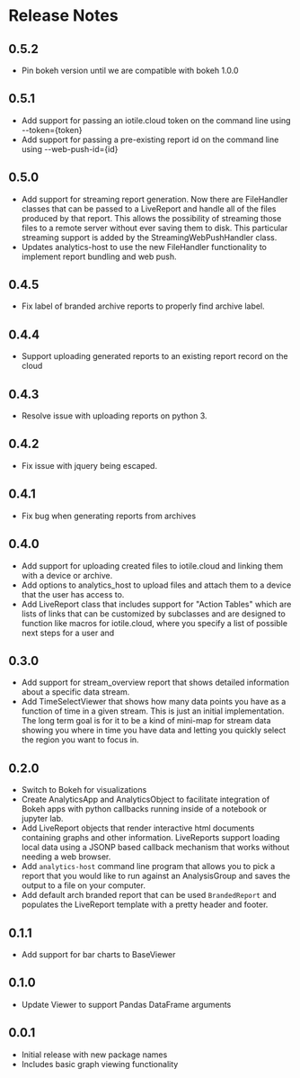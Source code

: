 # Release Notes

## 0.5.2

- Pin bokeh version until we are compatible with bokeh 1.0.0

## 0.5.1

- Add support for passing an iotile.cloud token on the command line using 
  --token={token}
- Add support for passing a pre-existing report id on the command line using
  --web-push-id={id}

## 0.5.0

- Add support for streaming report generation.  Now there are FileHandler
  classes that can be passed to a LiveReport and handle all of the files 
  produced by that report.  This allows the possibility of streaming those 
  files to a remote server without ever saving them to disk.  This particular
  streaming support is added by the StreamingWebPushHandler class.
- Updates analytics-host to use the new FileHandler functionality to implement
  report bundling and web push.

## 0.4.5

- Fix label of branded archive reports to properly find archive label.

## 0.4.4

- Support uploading generated reports to an existing report record on the cloud

## 0.4.3

- Resolve issue with uploading reports on python 3.

## 0.4.2

- Fix issue with jquery being escaped.

## 0.4.1

- Fix bug when generating reports from archives

## 0.4.0

- Add support for uploading created files to iotile.cloud and linking them
  with a device or archive.
- Add options to analytics_host to upload files and attach them to a device that
  the user has access to.
- Add LiveReport class that includes support for "Action Tables" which are lists
  of links that can be customized by subclasses and are designed to function like
  macros for iotile.cloud, where you specify a list of possible next steps for
  a user and 

## 0.3.0

- Add support for stream_overview report that shows detailed information about
  a specific data stream.
- Add TimeSelectViewer that shows how many data points you have as a function
  of time in a given stream.  This is just an initial implementation.  The 
  long term goal is for it to be a kind of mini-map for stream data showing you
  where in time you have data and letting you quickly select the region you
  want to focus in. 

## 0.2.0

- Switch to Bokeh for visualizations
- Create AnalyticsApp and AnalyticsObject to facilitate integration of Bokeh
  apps with python callbacks running inside of a notebook or jupyter lab.
- Add LiveReport objects that render interactive html documents containing
  graphs and other information.  LiveReports support loading local data using
  a JSONP based callback mechanism that works without needing a web browser.
- Add `analytics-host` command line program that allows you to pick a report
  that you would like to run against an AnalysisGroup and saves the output to
  a file on your computer.
- Add default arch branded report that can be used `BrandedReport` and populates
  the LiveReport template with a pretty header and footer.

## 0.1.1

- Add support for bar charts to BaseViewer

## 0.1.0

- Update Viewer to support Pandas DataFrame arguments

## 0.0.1

- Initial release with new package names
- Includes basic graph viewing functionality

